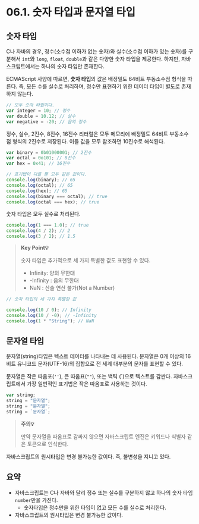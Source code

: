 # 06.1. 숫자 타입과 문자열 타입

## 숫자 타입

C나 자바의 경우, 정수(소수점 이하가 없는 숫자)와 실수(소수점 이하가 있는 숫자)를 구분해서 `int`와 `long`, `float`, `double`과 같은 다양한 숫자 타입을 제공한다. 하지만, 자바스크립트에서는 하나의 숫자 타입만 존재한다.

ECMAScript 사양에 따르면, **숫자 타입**의 값은 배정밀도 64비트 부동소수점 형식을 따른다. 즉, 모든 수를 실수로 처리하며, 정수만 표현하기 위한 데이터 타입이 별도로 존재하지 않는다.

```js
// 모두 숫자 타입이다.
var integer = 10; // 정수
var double = 10.12; // 실수
var negative = -20; // 음의 정수
```

정수, 실수, 2진수, 8진수, 16진수 리터럴은 모두 메모리에 배정밀도 64비트 부동소수점 형식의 2진수로 저장된다. 이들 값을 모두 참조하면 10진수로 해석된다.

```js
var binary = 0b01000001; // 2진수
var octal = 0o101; // 8진수
var hex = 0x41; // 16진수

// 표기법이 다를 뿐 모두 같은 값이다.
console.log(binary); // 65
console.log(octal); // 65
console.log(hex); // 65
console.log(binary === octal); // true
console.log(octal === hex); // true
```

숫자 타입은 모두 실수로 처리된다.

```js
console.log(1 === 1.0); // true
console.log(4 / 2); // 2
console.log(3 / 2); // 1.5
```

> **Key Point💡**
>
> 숫자 타입은 추가적으로 세 가지 특별한 값도 표현할 수 있다.
>
> * Infinity: 양의 무한대
> * \-Infinity : 음의 무한대
> * NaN : 산술 연산 불가(Not a Number)

```js
// 숫자 타입의 세 가지 특별한 값

console.log(10 / 0); // Infinity
console.log(10 / -0); // -Infinity
console.log(1 * "String"); // NaN
```

## 문자열 타입

문자열(string)타입은 텍스트 데이터를 나타내는 데 사용된다. 문자열은 0개 이상의 16비트 유니코드 문자(UTF-16)의 집합으로 전 세계 대부분의 문자를 표현할 수 있다.

문자열은 작은 따옴포(`''`), 큰 따옴표(`""`), 또는 백틱 (\`)으로 텍스트를 감싼다. 자바스크립트에서 가장 일번적인 표기법은 작은 따옴표로 사용하는 것이다.

```js
var string;
string = "문자열";
string = "문자열";
string = `문자열`;
```

> **주의💡**
>
> 만약 문자열을 따옴표로 감싸지 않으면 자바스크립트 엔진은 키워드나 식별자 같은 토큰으로 인식한다.

자바스크립트의 원시타입은 변경 불가능한 값이다. 즉, 불변성을 지니고 있다.



## 요약

* 자바스크립트는 C나 자바와 달리 정수 또는 실수를 구분하지 않고 하나의 숫자 타입 `number`만을 가진다.
  * 숫자타입은 정수만을 위한 타입이 없고 모든 수를 실수로 처리한다.
* 자바스크립트의 원시타입은 변경 불가능한 값이다.
